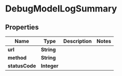 

# DebugModelLogSummary


## Properties

Name | Type | Description | Notes
------------ | ------------- | ------------- | -------------
**url** | **String** |  | 
**method** | **String** |  | 
**statusCode** | **Integer** |  | 



